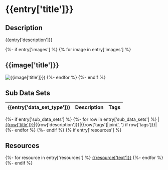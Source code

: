 # {{entry['title']}}

## Description
{{entry['description']}}

{%- if entry['images'] %}
{% for image in entry['images'] %}
## {{image['title']}}
![{{image['title']}}]({{image['source']}}|width={{image['width']}}))
{%- endfor %}
{%- endif %}

## Sub Data Sets
|{{entry['data_set_type']}}|Description|Tags|
|---|---|---|
{%- if entry['sub_data_sets'] %}
{%- for row in entry['sub_data_sets'] %}
|[{{row['title']}}]({{row['link']}})|{{row['description']}}|{{row['tags']|join(', ') if row['tags']}}|
{%- endfor %}
{%- endif %}
{% if entry['resources'] %}
## Resources
{%- for resource in entry['resources'] %}
[{{resource['text']}}]({{resource['link']}})
{%- endfor %}
{%- endif %}